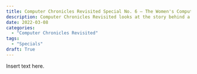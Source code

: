 ```yaml
---
title: Computer Chronicles Revisited Special No. 6 — The Women's Computer Literacy Project
description: Computer Chronicles Revisited looks at the story behind a 1980s San Francisco vocational computer school for women.
date: 2022-03-08
categories:
  - "Computer Chronicles Revisited"
tags:
  - "Specials"
draft: True
---
```


Insert text here.
